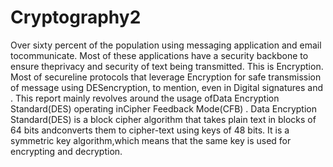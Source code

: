 # Cryptography2
Over sixty percent of the population using messaging application and email tocommunicate. Most of these applications have a security backbone to ensure theprivacy and security of text being transmitted. This is Encryption. Most of secureline protocols that leverage Encryption for safe transmission of message using DESencryption, to mention, even in Digital signatures and .
This report mainly revolves around the usage ofData Encryption Standard(DES) operating inCipher Feedback Mode(CFB) . Data Encryption Standard(DES) is a block cipher algorithm that takes plain text in blocks of 64 bits andconverts them to cipher-text using keys of 48 bits. It is a symmetric key algorithm,which means that the same key is used for encrypting and decryption.
